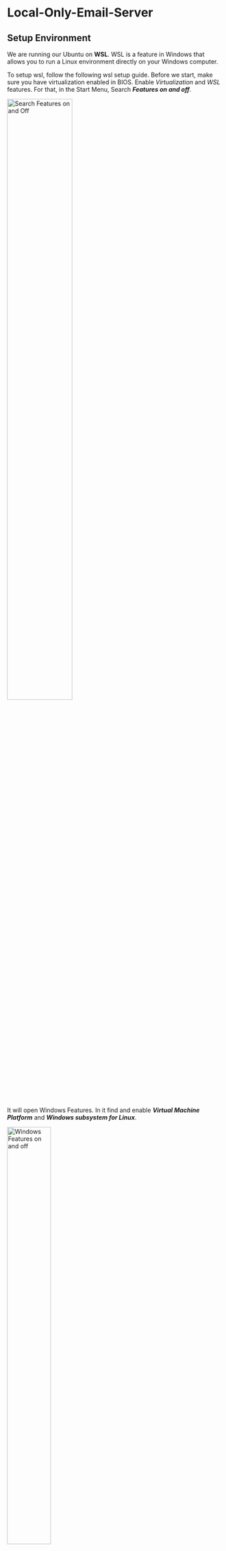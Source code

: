 # Local-Only-Email-Server
## Setup Environment 
We are running our Ubuntu on **WSL**. 
WSL is a feature in Windows that allows you to run a Linux environment directly on your Windows computer.

To setup wsl, follow the following wsl setup guide.
Before we start, make sure you have virtualization enabled in BIOS.
Enable _Virtualization_ and _WSL_ features. For that, in the Start Menu, Search ___Features on and off___.

<img src="https://github.com/user-attachments/assets/a720755c-1508-4ffa-a71f-2a638bc34ef0" alt="Search Features on and Off" width="55%" height="60%">


It will open Windows Features. In it find and enable ___Virtual Machine Platform___ and ___Windows subsystem for Linux___.

<img src="https://github.com/user-attachments/assets/55b6d2a0-7e10-4c9f-9df7-679bacd15399" alt="Windows Features on and off" width="45%" height="50%">


Press Ok and restart the PC. 

Afterwards, open Powershell as administrator and run the command

```
wsl --install
```

Make sure you have WSL2 installed.

```
wsl --status
```

## Install Ubuntu
Now you can install Ubuntu from the Windows Store or via the command line.

### Via Microsoft Store
Search Ubuntu in the Microsoft store and install it.
You can install any specific version as well (like in my case I installed the 24.04 LTS version).

<img src="https://github.com/user-attachments/assets/31ed144f-4162-4cb7-806d-fef58943091c" alt="Ubuntu in Store" width ="50%" height="50%">

Just make sure to install the one provided by Canonical Group Ltd.
Now, open it for it to be able to install and register in Windows. When asked for a Unix username and password use whichever username and password you want.

### Via Command Line in Powershell(Administrator)
To view all available distros that can be installed, enter the command

```
wsl --list --online
```

<img src="https://github.com/user-attachments/assets/b801faa4-6001-4e8b-9d09-0f0e10c854e7" alt="List of Linux Distros in powershell" width="50%" height="50%">

To install your required distro in our case Ubuntu-24.04

```
wsl --install -d Ubuntu-24.04
```

You can replace <Ubuntu24.04> with whatever distribution of Linux you want to use.
When asked for a Unix username and password, use whichever username and password you want.
Note: use lowercase letters in username and the password will not be visible when typing, so carefully type your password.

<img src ="https://github.com/user-attachments/assets/fa448115-bbcd-4d6c-9ee4-e18812609541" alt="Successful Ubuntu install">


You can also use the following YouTube video for a more visual step-by-step guide.

[Ubuntu On WSL](https://youtu.be/7Sym3uL6YWo?si=1HF1zHWLwNf9XjQW)

Next, check the state of your wsl type 

```
wsl -l -v
```

<img src="https://github.com/user-attachments/assets/ebb14197-cfff-4f4b-99cb-11d88a04f7c0" alt="Installed Distros and WSL Version Running" width="50%" height="50%">

## Launch Ubuntu
To launch Ubuntu, either search ___Ubuntu 24.04 LTS___ in the Start Menu.

<img src="https://github.com/user-attachments/assets/816b4ed6-2215-4d36-9937-43cba551a4c7" alt ="Search Ubuntu 24.04 LTS" width="50%" height="50%">

Or enter the following command in Powershell.

```
wsl -d Ubuntu-24.04
```

<img src="https://github.com/user-attachments/assets/215ad799-0b16-4605-a258-4ea825f3cea2" alt = "Launching Ubuntu via powershell" width="50%" height="50%">


## Update Ubuntu

In the terminal enter the following commands one by one. Enter the password for authentication.

```
sudo apt update
```

<img src="https://github.com/user-attachments/assets/a8b29455-cfef-4d34-ab69-0388be00bbd6" alt= "sudo apt update" width="50%" height="50%">

```
sudo apt upgrade
```

<img src="https://github.com/user-attachments/assets/c35591cd-2af1-4d99-8a23-2621eaa26634" alt="sudo apt upgrade" width="50%" height="50%">


**Note**: _if the update fails, try configuring the DNS within your Ubuntu as mentioned below._

### Configuring DNS
In the terminal, enter

```
sudo nano /etc/resolv.conf
```

and replace the nameserver with either 1.1.1.1 or 8.8.8.8 in the nano editor. Then press Ctrl+S to save and then Ctrl+X to close the nano editor.

Next, enter

```
sudo nano /etc/wsl.conf
```

and paste the following in the nano editor.

```
[network]
generateResolvConf = false
```

Try updating again, it should come through.

## Enable systemd
To enable systems, first open wsl.conf via the following terminal command

```
sudo nano /etc/wsl.conf
```

and paste following

```
[boot]
systemd=true
```

<img src ="https://github.com/user-attachments/assets/fd246961-246a-4ca1-8c6d-95689c82b706" alt="wsl.conf" width="40%" height="50%">


This allows multiple features and packages in your Ubuntu system to be used in the future.
Update Ubuntu once more.
**Note**: _If the update fails again, go through the Configuring DNS steps again and you should be good._

## Install Postfix
Postfix is a popular open-source mail transfer agent (MTA) used to route and deliver emails.
To install Postfix, enter the following command:

```
sudo apt install postfix
```

Enter 'Y' or 'Yes' to continue to install

You will be prompted to _Postfix Configuration_. Select ___Local Only___.

<img src="https://github.com/user-attachments/assets/dadd4632-f856-4956-b334-816f6ae24354" alt="Postfix Configuration"  width ="60%" height="60%">


Enter the system mail name, you can keep it default  or change it.

<img src="https://github.com/user-attachments/assets/0c684ab3-23c3-4187-8a49-1919c93255be" alt="Postfix Config System Mail Name" width="60%" height="60%">


**Note**: _If you get the following error._

<img src="https://github.com/user-attachments/assets/4bef0926-4e4e-4223-b0a9-947f43939a43" alt="Error Installing Postfix" width ="50%" height="50%">


___Perform Following Steps___
Set hostname via the following command

```
sudo hostnamectl set-hostname DESKTOP-94VIJG8
```

<img src="https://github.com/user-attachments/assets/e491fd0d-b487-4c21-869d-0fec2e94b349" alt="set host name" >


Check the hosts via the following command

```
sudo nano /etc/hosts
```

<img src="https://github.com/user-attachments/assets/92f53a43-2724-4645-ae8c-bb4efe96754d" alt="check hosts">


In the nano editor, if the highlighted (.) exists, remove it and that should allow you to complete the installation.

<img src="https://github.com/user-attachments/assets/533e9ada-924a-4dc8-8e70-0204a7567816" alt="Host in Nano editor">


After removing (.)

<img  src="https://github.com/user-attachments/assets/182c6d7d-afda-4360-8055-3721f544e2a6" alt="Corrected Hosts">

Ctrl+S to save and then Ctrl+X to close editor.

## Configure Postfix
Open the main configuration file for postfix

```
sudo nano /etc/postfix/main.cf
```

In the nano editor, Comment out the existing ___myhostname___ and ___mydestination___ with '#' at the start of the line and enter the following lines at the end of the file.

```
# Set the hostname of your mail server
myhostname = localdomain
# Set the domain name
mydomain = localdomain
# Set the origin
myorigin = /etc/mailname
# Local delivery only
inet_interfaces = loopback-only
# Restrict delivery to only local destinations
mydestination = $myhostname, localhost.$mydomain, localhost, $mydomain
# Mailbox location
home_mailbox = Maildir/
protocols = imap pop3
```

<img src="https://github.com/user-attachments/assets/f512c0ee-8696-4d0f-a881-ddde991f7d0c" alt="postfix main.cf configuration">


## Install Dovecot

Dovecot is used to manage email retrieval for users, allowing them to access their emails stored on the server. 

```
sudo apt install dovecot-core dovecot-imapd dovecot-pop3d
```

<img src="https://github.com/user-attachments/assets/4f2a486f-e8db-4dc6-a4ef-5de5a55a4706" alt="Installing Dovecot">

## Configure Dovecot

Open _Dovecot configuration file_ with the following command

```
sudo nano /etc/dovecot/dovecot.conf
```

In the nano editor, Enter the following line at the end of the file.

```
mail_location = maildir:~/Maildir
```

<img src="https://github.com/user-attachments/assets/fb1e8ed2-4c1e-4ee9-8066-36ee862c3207" alt="Edit in dovecot.conf">

Next, open the _auth config file_ with the following command

```
sudo nano /etc/dovecot/conf.d/10-auth.conf
```

Uncomment the highlighted line of _plain_text_authntication= yes_ and set it to no

<img src="https://github.com/user-attachments/assets/2a10fd10-1e97-45ba-b2ac-7a7a371e2249" alt="Edit in Auth File">





